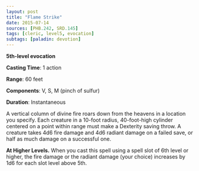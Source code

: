 ```yaml
---
layout: post
title: "Flame Strike"
date: 2015-07-14
sources: [PHB.242, SRD.145]
tags: [cleric, level5, evocation]
subtags: [paladin: devotion]
---
```


**5th-level evocation**

**Casting Time**: 1 action

**Range**: 60 feet

**Components**: V, S, M (pinch of sulfur)

**Duration**: Instantaneous

A vertical column of divine fire roars down from the heavens in a location you specify. Each creature in a 10-foot radius, 40-foot-high cylinder centered on a point within range must make a Dexterity saving throw. A creature takes 4d6 fire damage and 4d6 radiant damage on a failed save, or half as much damage on a successful one.

**At Higher Levels.** When you cast this spell using a spell slot of 6th level or higher, the fire damage or the radiant damage (your choice) increases by 1d6 for each slot level above 5th.
